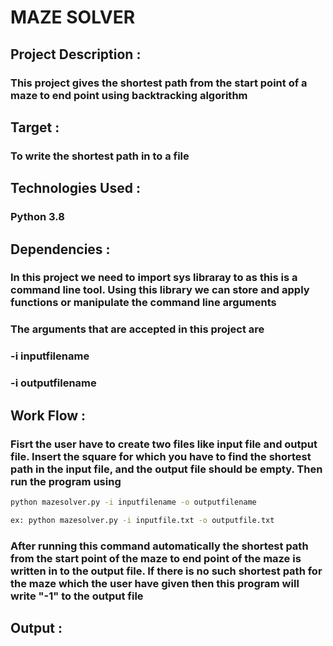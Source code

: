 # MAZE SOLVER
## Project Description  :
### This project gives the shortest path from the start point of a maze to end point using backtracking algorithm
## Target :
### To write the shortest path in to a file
## Technologies Used :
### Python 3.8
## Dependencies :
### In this project we need to import sys libraray to as this is a command line tool. Using this library we can store and apply functions or manipulate the command line arguments
### The arguments that are accepted in this project are 
### -i inputfilename
### -i outputfilename
## Work Flow :
### Fisrt the user have to create two files like input file and output file. Insert the square for which you have to find the shortest path in the input file, and the output file should be empty. Then run the program using
```bash
python mazesolver.py -i inputfilename -o outputfilename

ex: python mazesolver.py -i inputfile.txt -o outputfile.txt
```
### After running this command automatically the shortest path from the start point of the maze to end point of the maze is written in to the output file. If there is no such shortest path for the maze which the user have given then this program will write "-1" to the output file
## Output :
